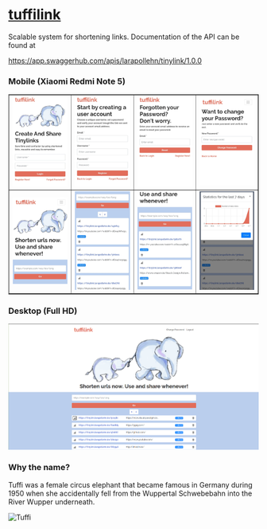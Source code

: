 # [tuffilink](https://tinylink.larapollehn.de)

Scalable system for shortening links. Documentation of the API can be found at 

https://app.swaggerhub.com/apis/larapollehn/tinylink/1.0.0

### Mobile (Xiaomi Redmi Note 5)

<table border="1" width="100%">
    <tr>
        <td><img src="images/p3.jpeg" width="200"></td>
        <td><img src="images/p2.jpeg" width="200"></td>
        <td><img src="images/p1.jpeg" width="200"></td>
        <td><img src="images/p4.jpeg" width="200"></td>
    </tr>
    <tr>
        <td><img src="images/p5.jpeg" width="200"></td>
        <td><img src="images/p6.jpeg" width="200"></td>
        <td><img src="images/p7.jpeg" width="200"></td>
        <td><img src="images/p8.jpeg" width="200"></td>
    </tr>
</table>

### Desktop (Full HD)
![Desktop](images/desktop.png)

### Why the name?
Tuffi was a female circus elephant that became famous in Germany during 1950 when she accidentally fell from the Wuppertal Schwebebahn into the River Wupper underneath.

![Tuffi](https://i.pinimg.com/originals/67/c8/af/67c8af0e233dd3ffb67268bccf7cb1f0.jpg)
